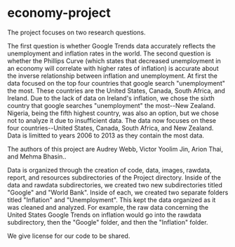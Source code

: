# economy-project

The project focuses on two research questions.

The first question is whether Google Trends data accurately reflects the unemployment and inflation rates in the world. The second question is whether the Phillips Curve (which states that decreased unemployment in an economy will correlate with higher rates of inflation) is accurate about the inverse relationship between inflation and unemployment. At first the data focused on the top four countries that google search "unemployment" the most. These countries are the United States, Canada, South Africa, and Ireland. Due to the lack of data on Ireland's inflation, we chose the sixth country that google searches "unemployment" the most--New Zealand. Nigeria, being the fifth highest country, was also an option, but we chose not to analyze it due to insufficient data. The data now focuses on these four countries--United States, Canada, South Africa, and New Zealand. Data is limitted to years 2006 to 2013 as they contain the most data.

The authors of this project are Audrey Webb, Victor Yoolim Jin, Arion Thai, and Mehma Bhasin..

Data is organized through the creation of code, data, images, rawdata, report, and resources subdirectories of the Project directory. Inside of the data and rawdata subdirectories, we created two new subdirectories titled "Google" and "World Bank". Inside of each, we created two separate folders titled "Inflation" and "Unemployment". This kept the data organized as it was cleaned and analyzed. For example, the raw data concerning the United States Google Trends on inflation would go into the rawdata subdirectory, then the "Google" folder, and then the "Inflation" folder.

We give license for our code to be shared.
